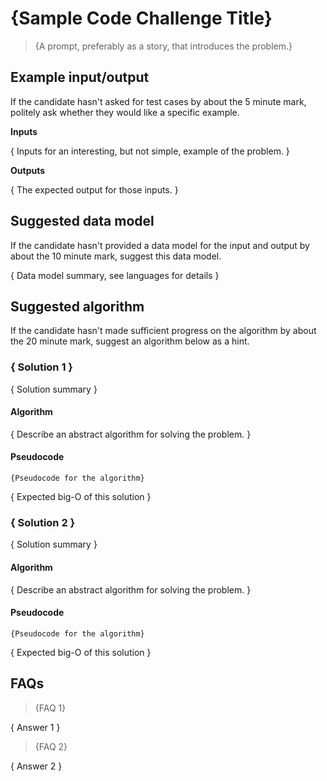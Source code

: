 # {Sample Code Challenge Title}

> {A prompt, preferably as a story, that introduces the problem.}

## Example input/output

If the candidate hasn't asked for test cases by about the 5 minute mark, politely ask whether they would like a specific example.

**Inputs**

{ Inputs for an interesting, but not simple, example of the problem. }

**Outputs**

{ The expected output for those inputs. }

## Suggested data model

If the candidate hasn't provided a data model for the input and output by about the 10 minute mark, suggest this data model.

{ Data model summary, see languages for details }

## Suggested algorithm

If the candidate hasn't made sufficient progress on the algorithm by about the 20 minute mark, suggest an algorithm below as a hint.

### { Solution 1 }

{ Solution summary }

#### Algorithm

{ Describe an abstract algorithm for solving the problem. }

#### Pseudocode

```
{Pseudocode for the algorithm}
```

{ Expected big-O of this solution }

### { Solution 2 }

{ Solution summary }

#### Algorithm

{ Describe an abstract algorithm for solving the problem. }

#### Pseudocode

```
{Pseudocode for the algorithm}
```

{ Expected big-O of this solution }

## FAQs

> {FAQ 1}

{ Answer 1 }

> {FAQ 2}

{ Answer 2 }
